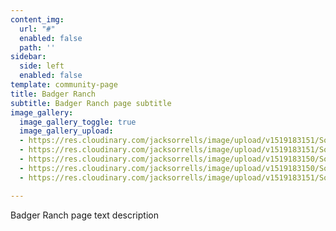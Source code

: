 ```yaml
---
content_img:
  url: "#"
  enabled: false
  path: ''
sidebar:
  side: left
  enabled: false
template: community-page
title: Badger Ranch
subtitle: Badger Ranch page subtitle
image_gallery:
  image_gallery_toggle: true
  image_gallery_upload:
  - https://res.cloudinary.com/jacksorrells/image/upload/v1519183151/SorrellsandCo/badger-ranch-popup/SC_Badger_Ranch3.jpg
  - https://res.cloudinary.com/jacksorrells/image/upload/v1519183151/SorrellsandCo/badger-ranch-popup/SC_Badger_Ranch12.jpg
  - https://res.cloudinary.com/jacksorrells/image/upload/v1519183150/SorrellsandCo/badger-ranch-popup/SC_Badger_Ranch11.jpg
  - https://res.cloudinary.com/jacksorrells/image/upload/v1519183150/SorrellsandCo/badger-ranch-popup/SC_Badger_Ranch10.jpg
  - https://res.cloudinary.com/jacksorrells/image/upload/v1519183151/SorrellsandCo/badger-ranch-popup/SC_Badger_Ranch1.jpg

---
```

Badger Ranch page text description
